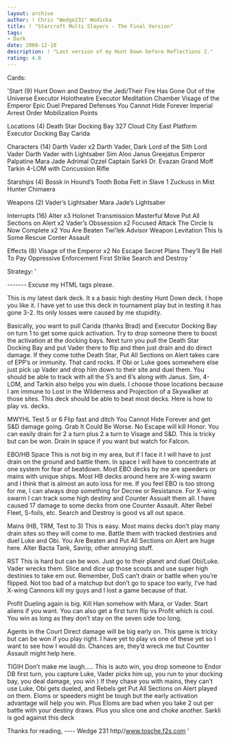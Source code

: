 ```yaml
---
layout: archive
author: ! Chris "Wedge231" Wodicka
title: ! "Starcraft Multi Slayers - The Final Version"
tags:
- Dark
date: 2000-12-10
description: ! "Last version of my Hunt Down before Reflections 2."
rating: 4.0
---
```

Cards: 

'Start (9)
Hunt Down and Destroy the Jedi/Their Fire Has Gone Out of the Universe
Executor Holotheatre
Executor Meditation Chamber
Visage of the Emperor
Epic Duel
Prepared Defenses
You Cannot Hide Forever
Imperial Arrest Order
Mobilization Points

Locations (4)
Death Star Docking Bay 327
Cloud City East Platform
Executor Docking Bay
Carida

Characters (14)
Darth Vader x2
Darth Vader, Dark Lord of the Sith
Lord Vader
Darth Vader with Lightsaber
Sim Aloo
Janus Greejatus
Emperor Palpatine
Mara Jade
Adrimal Ozzel
Captain Sarkli
Dr. Evazan
Grand Moff Tarkin
4-LOM with Concussion Rifle

Starships (4)
Bossk in Hound&#8217;s Tooth
Boba Fett in Slave 1
Zuckuss in Mist Hunter
Chimaera

Weapons (2)
Vader&#8217;s Lightsaber
Mara Jade&#8217;s Lightsaber

Interrupts (16)
Alter x3
Holonet Transmission
Masterful Move
Put All Sections on Alert x2
Vader&#8217;s Obssession x2
Focused Attack
The Circle Is Now Complete x2
You Are Beaten
Twi&#8217;lek Advisor
Weapon Levitation
This Is Some Rescue
Conter Assault

Effects (8)
Visage of the Emperor x2
No Escape
Secret Plans
They&#8217;ll Be Hell To Pay
Oppressive Enforcement
First Strike
Search and Destroy
'

Strategy: '

------- Excuse my HTML tags please.

This is my latest dark deck. It s a basic high destiny Hunt Down deck. I hope you like it.
I have yet to use this deck in tournament play but in testing it has gone 3-2. Its only losses were caused by me stupidity.

Basically, you want to pull Carida (thanks Brad) and Executor Docking Bay on turn 1 to get some quick activation. Try to drop someone there to boost the activation at the docking bays. Next turn you pull the Death Star Docking Bay and put Vader there to flip and then just drain and do direct damage. If they come tothe Death Star, Put All Sections on Alert takes care of EPP’s or immunity. That card rocks. If Obi or Luke goes somewhere else just pick up Vader and drop him down to their site and duel them. You should be able to track with all the 5’s and 6’s along with Janus. Sim, 4-LOM, and Tarkin also helps you win duels. I choose those locations because I am immune to Lost in the Wilderness and Projection of a Skywalker at those sites. This deck should be able to beat most decks. Here is how to play vs. decks.

MWYHL Test 5 or 6 Flip fast and ditch You Cannot Hide Forever and get S&D damage going. Grab It Could Be Worse. No Escape will kill Honor. You can easily drain for 2 a turn plus 2 a turn to Visage and S&D. This is tricky but can be won.
Drain in space if you want but watch for Falcon.

EBO/HB Space This is not big in my area, but if I face it I will have to just drain on the ground and battle them. In space I will have to concentrate at one system for fear of beatdown. Most EBO decks by me are speeders or mains with unique ships. Most HB decks around here are X-wing swarm and I think that is almost an auto loss for me. If you feel EBO is too strong for me, I can always drop something for Decree or Resistance. For X-wing swarm I can track some high destiny and Counter Assualt them all. I have caused 17 damage to some decks from one Counter Assault. Alter Rebel Fleet, S-foils, etc. Search and Destroy is good vs all out space.

Mains (HB, TRM, Test to 3) This is easy. Most mains decks don’t play many drain sites so they will come to me. Battle them with tracked destinies and duel Luke and Obi. You Are Beaten and Put All Sections on Alert are huge here. Alter Bacta Tank, Savrip, other annoying stuff.

RST This is hard but can be won. Just go to their planet and duel Obi/Luke. Vader wrecks them. Slice and dice up those scouts and use super high destinies to take em out. Remember, DoS can’t drain or battle when you’re flipped. Not too bad of a matchup but don’t go to space too early, I’ve had X-wing Cannons kill my guys and I lost a game because of that.

Profit Dueling again is big. Kill Han somehow with Mara, or Vader. Start aliens if you want. You can also get a first turn flip vs Profit which is cool. You win as long as they don’t stay on the seven side too long.

Agents in the Court Direct damage will be big early on. This game is tricky but can be won if you play right. I have yet to play vs one of these yet so I want to see how I would do. Chances are, they’d wreck me but Counter Assault might help here.

TIGIH Don’t make me laugh..... This is auto win, you drop someone to Endor DB first turn, you capture Luke, Vader picks him up, you run to your docking bay, you deal damage, you win ) If they chase you with mains, they can’t use Luke, Obi gets dueled, and Rebels get Put All Sections on Alert played on them. Eloms or speeders might be tough but the early activation advantage will help you win. Plus Eloms are bad when you take 2 out per battle with your destiny draws. Plus you slice one and choke another. Sarkli is god against this deck

Thanks for reading,
---- Wedge 231
http//www.tosche.f2s.com   '